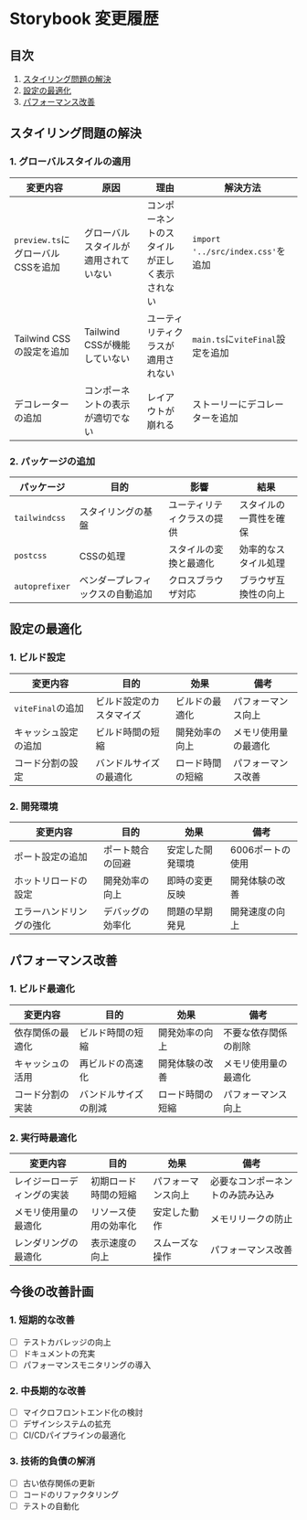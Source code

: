 # Storybook 変更履歴

## 目次
1. [スタイリング問題の解決](#スタイリング問題の解決)
2. [設定の最適化](#設定の最適化)
3. [パフォーマンス改善](#パフォーマンス改善)

## スタイリング問題の解決

### 1. グローバルスタイルの適用

| 変更内容 | 原因 | 理由 | 解決方法 |
|----------|------|------|----------|
| `preview.ts`にグローバルCSSを追加 | グローバルスタイルが適用されていない | コンポーネントのスタイルが正しく表示されない | `import '../src/index.css'`を追加 |
| Tailwind CSSの設定を追加 | Tailwind CSSが機能していない | ユーティリティクラスが適用されない | `main.ts`に`viteFinal`設定を追加 |
| デコレーターの追加 | コンポーネントの表示が適切でない | レイアウトが崩れる | ストーリーにデコレーターを追加 |

### 2. パッケージの追加

| パッケージ | 目的 | 影響 | 結果 |
|------------|------|------|------|
| `tailwindcss` | スタイリングの基盤 | ユーティリティクラスの提供 | スタイルの一貫性を確保 |
| `postcss` | CSSの処理 | スタイルの変換と最適化 | 効率的なスタイル処理 |
| `autoprefixer` | ベンダープレフィックスの自動追加 | クロスブラウザ対応 | ブラウザ互換性の向上 |

## 設定の最適化

### 1. ビルド設定

| 変更内容 | 目的 | 効果 | 備考 |
|----------|------|------|------|
| `viteFinal`の追加 | ビルド設定のカスタマイズ | ビルドの最適化 | パフォーマンス向上 |
| キャッシュ設定の追加 | ビルド時間の短縮 | 開発効率の向上 | メモリ使用量の最適化 |
| コード分割の設定 | バンドルサイズの最適化 | ロード時間の短縮 | パフォーマンス改善 |

### 2. 開発環境

| 変更内容 | 目的 | 効果 | 備考 |
|----------|------|------|------|
| ポート設定の追加 | ポート競合の回避 | 安定した開発環境 | 6006ポートの使用 |
| ホットリロードの設定 | 開発効率の向上 | 即時の変更反映 | 開発体験の改善 |
| エラーハンドリングの強化 | デバッグの効率化 | 問題の早期発見 | 開発速度の向上 |

## パフォーマンス改善

### 1. ビルド最適化

| 変更内容 | 目的 | 効果 | 備考 |
|----------|------|------|------|
| 依存関係の最適化 | ビルド時間の短縮 | 開発効率の向上 | 不要な依存関係の削除 |
| キャッシュの活用 | 再ビルドの高速化 | 開発体験の改善 | メモリ使用量の最適化 |
| コード分割の実装 | バンドルサイズの削減 | ロード時間の短縮 | パフォーマンス向上 |

### 2. 実行時最適化

| 変更内容 | 目的 | 効果 | 備考 |
|----------|------|------|------|
| レイジーローディングの実装 | 初期ロード時間の短縮 | パフォーマンス向上 | 必要なコンポーネントのみ読み込み |
| メモリ使用量の最適化 | リソース使用の効率化 | 安定した動作 | メモリリークの防止 |
| レンダリングの最適化 | 表示速度の向上 | スムーズな操作 | パフォーマンス改善 |

## 今後の改善計画

### 1. 短期的な改善

- [ ] テストカバレッジの向上
- [ ] ドキュメントの充実
- [ ] パフォーマンスモニタリングの導入

### 2. 中長期的な改善

- [ ] マイクロフロントエンド化の検討
- [ ] デザインシステムの拡充
- [ ] CI/CDパイプラインの最適化

### 3. 技術的負債の解消

- [ ] 古い依存関係の更新
- [ ] コードのリファクタリング
- [ ] テストの自動化 